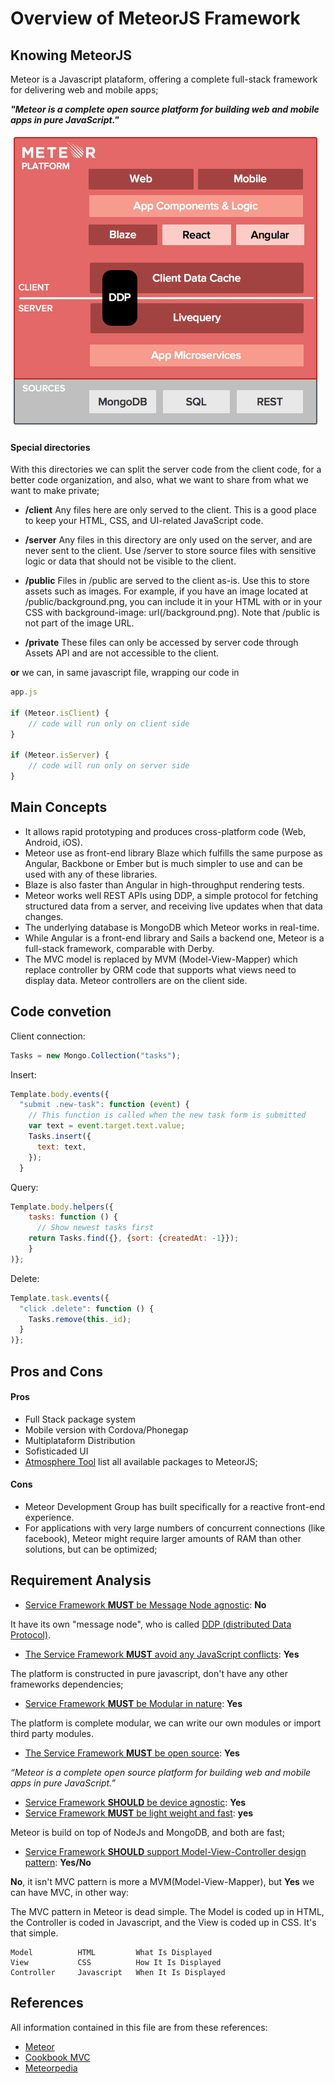 # Overview of MeteorJS Framework

## Knowing MeteorJS

Meteor is a Javascript plataform, offering a complete full-stack framework for delivering web and mobile apps;

***"Meteor is a complete open source platform for building web and mobile apps in pure JavaScript."***

![Meteor Plataform Overview](meteor-platform.png "image from https://www.meteor.com/features")

#### Special directories

With this directories we can split the server code from the client code, for a better code organization, and also, what we want to share from what we want to make private;

- **/client**
Any files here are only served to the client. This is a good place to keep your HTML, CSS, and UI-related JavaScript code.

- **/server**
Any files in this directory are only used on the server, and are never sent to the client. Use /server to store source files with sensitive logic or data that should not be visible to the client.

- **/public**
Files in /public are served to the client as-is. Use this to store assets such as images. For example, if you have an image located at /public/background.png, you can include it in your HTML with or in your CSS with background-image:
url(/background.png). Note that /public is not part of the image URL.

- **/private**
These files can only be accessed by server code through Assets API and are not accessible to the client.

**or** we can, in same javascript file, wrapping our code in


```javascript
app.js

if (Meteor.isClient) {
	// code will run only on client	side
}

if (Meteor.isServer) {
	// code will run only on server side
}

```

## Main Concepts

- It allows rapid prototyping and produces cross-platform code (Web, Android, iOS). 
- Meteor use as front-end library Blaze which fulfills the same purpose as Angular, Backbone or Ember but is much simpler to use and can be used with any of these libraries.
- Blaze is also faster than Angular in high-throughput rendering tests.
- Meteor works well REST APIs using DDP, a simple protocol for fetching structured data from a server, and receiving live updates when that data changes.
- The underlying database is MongoDB which Meteor works in real-time.
- While Angular is a front-end library and Sails a backend one, Meteor is a full-stack framework, comparable with Derby.
- The MVC model is replaced by MVM (Model-View-Mapper) which replace controller by ORM code that supports what views need to display data. Meteor controllers are on the client side.

## Code convetion

Client connection:

```javascript
Tasks = new Mongo.Collection("tasks");
```

Insert:

```javascript
Template.body.events({
  "submit .new-task": function (event) {
    // This function is called when the new task form is submitted
    var text = event.target.text.value;
    Tasks.insert({
      text: text,
    });
  }
```

Query:

```javascript
Template.body.helpers({
    tasks: function () {
      // Show newest tasks first
    return Tasks.find({}, {sort: {createdAt: -1}});
    }
)};
```

Delete:

```javascript
Template.task.events({
  "click .delete": function () {
    Tasks.remove(this._id);
  }
)};  
```

## Pros and Cons

#### Pros
- Full Stack package system
- Mobile version with Cordova/Phonegap
- Multiplataform Distribution
- Sofisticaded UI
- [Atmosphere Tool](https://atmospherejs.com/) list all available packages to MeteorJS;

#### Cons
- Meteor Development Group has built specifically for a reactive front-end experience.
- For applications with very large numbers of concurrent connections (like facebook), Meteor might require larger amounts of RAM than other solutions, but can be optimized;
 

## Requirement Analysis

 - [Service Framework **MUST** be Message Node agnostic](https://github.com/reTHINK-project/core-framework/issues/44): **No**

It have its own "message node", who is called [DDP (distributed Data Protocol)](https://www.meteor.com/ddp).

 - [The Service Framework **MUST** avoid any JavaScript conflicts](https://github.com/reTHINK-project/core-framework/issues/43): **Yes**

The platform is constructed in pure javascript, don't have any other frameworks dependencies;

 - [Service Framework **MUST** be Modular in nature](https://github.com/reTHINK-project/core-framework/issues/42): **Yes**

The platform is complete modular, we can write our own modules or import third party modules.

 - [The Service Framework **MUST** be open source](https://github.com/reTHINK-project/core-framework/issues/39): **Yes**

*“Meteor is a complete open source platform for building web and mobile apps in pure JavaScript.”*

 - [Service Framework **SHOULD** be device agnostic](https://github.com/reTHINK-project/core-framework/issues/38): **Yes**
 - [Service Framework **MUST** be light weight and fast](https://github.com/reTHINK-project/core-framework/issues/37): **yes**

Meteor is build on top of NodeJs and MongoDB, and both are fast;

 - [Service Framework **SHOULD** support Model-View-Controller design pattern](https://github.com/reTHINK-project/core-framework/issues/36): **Yes/No**

**No**, it isn't MVC pattern is more a MVM(Model-View-Mapper), but **Yes** we can have MVC, in other way:

The MVC pattern in Meteor is dead simple. The Model is coded up in HTML, the Controller is coded in Javascript, and the View is coded up in CSS. It's that simple.

```
Model          HTML         What Is Displayed       
View           CSS          How It Is Displayed        
Controller     Javascript   When It Is Displayed  
```

## References

All information contained in this file are from these references:

- [Meteor](http://docs.meteor.com/#/full/quickstart)
- [Cookbook MVC](https://github.com/awatson1978/meteor-cookbook/blob/master/cookbook/model-view-controller.md)
- [Meteorpedia](http://www.meteorpedia.com/read/Why_Meteor)
